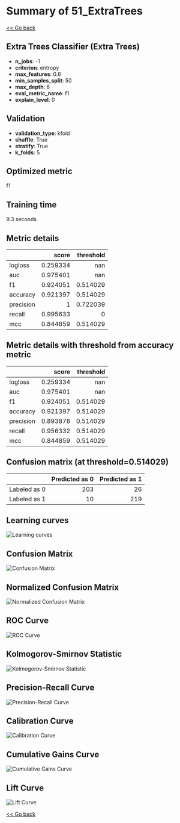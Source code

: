 # Summary of 51_ExtraTrees

[<< Go back](../README.md)


## Extra Trees Classifier (Extra Trees)
- **n_jobs**: -1
- **criterion**: entropy
- **max_features**: 0.6
- **min_samples_split**: 50
- **max_depth**: 6
- **eval_metric_name**: f1
- **explain_level**: 0

## Validation
 - **validation_type**: kfold
 - **shuffle**: True
 - **stratify**: True
 - **k_folds**: 5

## Optimized metric
f1

## Training time

9.3 seconds

## Metric details
|           |    score |   threshold |
|:----------|---------:|------------:|
| logloss   | 0.259334 |  nan        |
| auc       | 0.975401 |  nan        |
| f1        | 0.924051 |    0.514029 |
| accuracy  | 0.921397 |    0.514029 |
| precision | 1        |    0.722039 |
| recall    | 0.995633 |    0        |
| mcc       | 0.844859 |    0.514029 |


## Metric details with threshold from accuracy metric
|           |    score |   threshold |
|:----------|---------:|------------:|
| logloss   | 0.259334 |  nan        |
| auc       | 0.975401 |  nan        |
| f1        | 0.924051 |    0.514029 |
| accuracy  | 0.921397 |    0.514029 |
| precision | 0.893878 |    0.514029 |
| recall    | 0.956332 |    0.514029 |
| mcc       | 0.844859 |    0.514029 |


## Confusion matrix (at threshold=0.514029)
|              |   Predicted as 0 |   Predicted as 1 |
|:-------------|-----------------:|-----------------:|
| Labeled as 0 |              203 |               26 |
| Labeled as 1 |               10 |              219 |

## Learning curves
![Learning curves](learning_curves.png)
## Confusion Matrix

![Confusion Matrix](confusion_matrix.png)


## Normalized Confusion Matrix

![Normalized Confusion Matrix](confusion_matrix_normalized.png)


## ROC Curve

![ROC Curve](roc_curve.png)


## Kolmogorov-Smirnov Statistic

![Kolmogorov-Smirnov Statistic](ks_statistic.png)


## Precision-Recall Curve

![Precision-Recall Curve](precision_recall_curve.png)


## Calibration Curve

![Calibration Curve](calibration_curve_curve.png)


## Cumulative Gains Curve

![Cumulative Gains Curve](cumulative_gains_curve.png)


## Lift Curve

![Lift Curve](lift_curve.png)



[<< Go back](../README.md)

